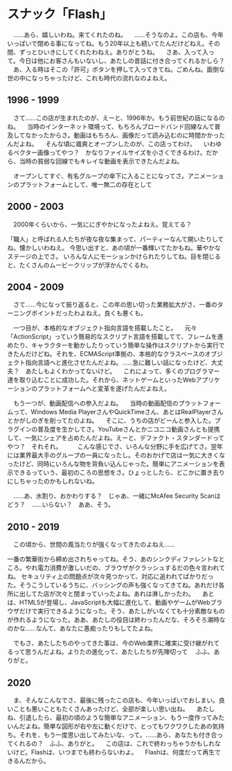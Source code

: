 # スナック「Flash」

　……あら、嬉しいわね。来てくれたのね。
　……そうなのよ。この店も、今年いっぱいで閉める事になってね。もう20年以上も続いてたんだけどねえ。その間、ずっとひいきにしてくれたわねえ。ありがとうね。
　さあ、入って入って。今日は他にお客さんもいないし、あたしの昔話に付き合ってくれるかしら？
　あ、入る時はそこの「許可」ボタンを押して入ってきてね。ごめんね。面倒な世の中になっちゃったけど、これも時代の流れなのよねえ。

## 1996 - 1999

　さて……この店が生まれたのが、えーと、1996年か。もう前世紀の話になるのね。
　当時のインターネット環境って、もちろんブロードバンド回線なんて普及してなかったからさ。動画はもちろん、画像だって読み込むのに時間かかったんだよね。
　そんな頃に颯爽とオープンしたのが、この店ってわけ。
　いわゆるベクター画像ってやつ？　かなりファイルサイズを小さくできるわけ。だから、当時の貧弱な回線でもキレイな動画を表示できたんだよね。

　オープンしてすぐ、有名グループの傘下に入ることになってさ。アニメーションのプラットフォームとして、唯一無二の存在として

## 2000 - 2003

　2000年くらいから、一気ににぎやかになったよねえ。覚えてる？

「職人」と呼ばれる人たちが夜な夜な集まって、パーティーなんて開いたりしてね。懐かしいわねえ。
今思い出すと、あの頃が一番輝いてたかもね。華やかなステージの上でさ。
いろんな人にモーションかけられたりしてね。目を閉じると、たくさんのムービークリップが浮かんでくるわ。

## 2004 - 2009

　さて……今になって振り返ると、この年の思い切った業務拡大がさ、一番のターニングポイントだったわよねえ。良くも悪くも。

　一つ目が、本格的なオブジェクト指向言語を搭載したこと。
　元々「ActionScript」っていう簡易的なスクリプト言語を搭載してて、フレームを進めたり、キャラクターを動かしたりっていう簡単な操作はスクリプトから実行できたんだけどね。それを、ECMAScript準拠の、本格的なクラスベースのオブジェクト指向言語へと進化させたんだよね。……急に難しい話になったけど、大丈夫？　あたしもよくわかってないけど。
　これによって、多くのプログラマー達を取り込むことに成功した。それから、ネットゲームといったWebアプリケーションのプラットフォームへと変革を遂げたんだよねえ。

　もう一つが、動画配信への参入だよね。
　当時の動画配信のプラットフォームって、Windows Media PlayerさんやQuickTimeさん、あとはRealPlayerさんとかがしのぎを削ってたのよね。
　そこに、うちの店がどーんと参入した。プラグインの普及度を生かしてさ。YouTubeさんとかニコニコ動画さんとも提携して、一気にシェアを占めたんだよね。えーと、デファクト・スタンダードってやつ？　それそれ。
　
　こんな感じでさ、いろんな分野に手を広げてさ。翌年には業界最大手のグループの一員になったし。そのおかげで店は一気に大きくなったけど、同時にいろんな物を背負い込んじゃった。簡単にアニメーションを表示できるっていう、最初のころの思想をさ。ひょっとしたら、どこかに置き去りにしちゃったのかもしれないね。

　……あ、水割り、おかわりする？　じゃあ、一緒にMcAfee Security Scanはどう？　……いらない？　ああ、そう。

## 2010 - 2019

　この頃から、世間の風当たりが強くなってきたのよねえ……

一番の繁華街から締め出されちゃってね。そう、あのシンクディファレントなところ。やれ電力消費が激しいだの、ブラウザがクラッシュするだの色々言われてね。
セキュリティ上の問題点が次々見つかって、対応に追われてばかりだった。そうこうしているうちに、バッシングの声も強くなってきてね。あれだけ各所に出してた店が次々と閉まっていったよね。あれは淋しかったわ。
　あとは、HTML5が登場し、JavaScriptも大幅に進化して、動画やゲームがWebブラウザだけで実行できるようになった。そう、あたしがいなくても十分素敵なものが作れるようになった。ああ、あたしの役目は終わったんだな、そろそろ潮時なのかな……なんて、あなたに愚痴ったりもしてたよね。

　でもさ、あたしたちのやってきた事は、今のWeb業界に確実に受け継がれてるって思うんだよね。よりたの進化って、あたしたちが先陣切って
　ふふ、ありがと。

## 2020

　ま、そんなこんなでさ、最後に残ったこの店も、今年いっぱいでおしまい。良いことも悪いこともたくさんあったけど、全部が楽しい思い出ね。
　あたしね、引退したら、最初の頃のような簡単なアニメーション、もう一度作ってみたいんだよね。簡単な図形が右や左に動くだけで、とってもワクワクしたあの気持ち。それを、もう一度思い出してみたいな、って。……あら、あなたも付き合ってくれるの？　ふふ、ありがと。
　この店は、これで終わっちゃうかもしれないけど。Flashは、いつまでも終わらないわよ。
　Flashは、何度だって再生できるんだから。
<!--stackedit_data:
eyJoaXN0b3J5IjpbMTIzMTEzNTQzOCwtMTE5MTQxNDQ5LDEyMz
c0MDI4MDksMjQ5NzE2ODkyLC0xODI5NTQ4NzM4LC0xODMxOTM1
NzYxLC05MzgxMTQyOTEsLTI0NTc0MjMyMCwtMjAwMDU4NjQwMy
w3MzgzNzU2NTgsMjYyMDg4MDE3LC0xMTU0MjA0NTkxLDY2MzIz
NDM3NiwxODEyNTQ4NzE0LC0xMTk1NjQwNTQ5LDE5ODc2NjE3Mj
IsLTEzNjQyMDkxNzUsLTE5NzgwNTQyMiwxMjc3MjU5Mjg1XX0=

-->